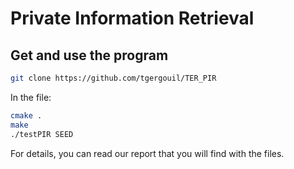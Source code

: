 # Private Information Retrieval

## Get and use the program
```sh 
git clone https://github.com/tgergouil/TER_PIR
```
In the file:
```sh 
cmake .
make
./testPIR SEED
```

For details, you can read our report that you will find with the files.